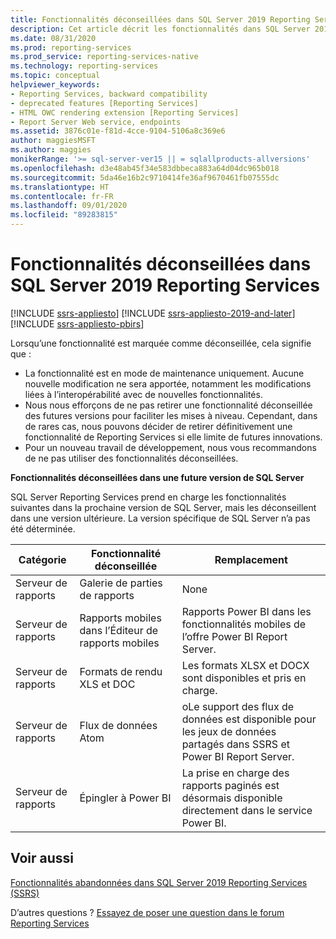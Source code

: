 ```yaml
---
title: Fonctionnalités déconseillées dans SQL Server 2019 Reporting Services | Microsoft Docs
description: Cet article décrit les fonctionnalités dans SQL Server 2019 Reporting Services qui seront déconseillées dans la prochaine version de SQL Server Reporting Services.
ms.date: 08/31/2020
ms.prod: reporting-services
ms.prod_service: reporting-services-native
ms.technology: reporting-services
ms.topic: conceptual
helpviewer_keywords:
- Reporting Services, backward compatibility
- deprecated features [Reporting Services]
- HTML OWC rendering extension [Reporting Services]
- Report Server Web service, endpoints
ms.assetid: 3876c01e-f81d-4cce-9104-5106a8c369e6
author: maggiesMSFT
ms.author: maggies
monikerRange: '>= sql-server-ver15 || = sqlallproducts-allversions'
ms.openlocfilehash: d3e48ab45f34e583dbbeca883a64d04dc965b018
ms.sourcegitcommit: 5da46e16b2c9710414fe36af9670461fb07555dc
ms.translationtype: HT
ms.contentlocale: fr-FR
ms.lasthandoff: 09/01/2020
ms.locfileid: "89283815"
---
```

# <a name="deprecated-features-in-sql-server-2019-reporting-services"></a>Fonctionnalités déconseillées dans SQL Server 2019 Reporting Services

[!INCLUDE [ssrs-appliesto](../includes/ssrs-appliesto.md)] [!INCLUDE [ssrs-appliesto-2019-and-later](../includes/ssrs-appliesto-2019-and-later.md)] [!INCLUDE [ssrs-appliesto-pbirs](../includes/ssrs-appliesto-pbirs.md)]

Lorsqu’une fonctionnalité est marquée comme déconseillée, cela signifie que :

- La fonctionnalité est en mode de maintenance uniquement. Aucune nouvelle modification ne sera apportée, notamment les modifications liées à l’interopérabilité avec de nouvelles fonctionnalités.
- Nous nous efforçons de ne pas retirer une fonctionnalité déconseillée des futures versions pour faciliter les mises à niveau. Cependant, dans de rares cas, nous pouvons décider de retirer définitivement une fonctionnalité de Reporting Services si elle limite de futures innovations.
- Pour un nouveau travail de développement, nous vous recommandons de ne pas utiliser des fonctionnalités déconseillées.

**Fonctionnalités déconseillées dans une future version de SQL Server**

SQL Server Reporting Services prend en charge les fonctionnalités suivantes dans la prochaine version de SQL Server, mais les déconseillent dans une version ultérieure. La version spécifique de SQL Server n’a pas été déterminée.

| **Catégorie** | **Fonctionnalité déconseillée** | **Remplacement** |
| --- | --- | --- |
| Serveur de rapports | Galerie de parties de rapports | None |
| Serveur de rapports | Rapports mobiles dans l’Éditeur de rapports mobiles | Rapports Power BI dans les fonctionnalités mobiles de l’offre Power BI Report Server. |
| Serveur de rapports | Formats de rendu XLS et DOC | Les formats XLSX et DOCX sont disponibles et pris en charge. |
| Serveur de rapports | Flux de données Atom | oLe support des flux de données est disponible pour les jeux de données partagés dans SSRS et Power BI Report Server. |
| Serveur de rapports | Épingler à Power BI | La prise en charge des rapports paginés est désormais disponible directement dans le service Power BI.  |

## <a name="see-also"></a>Voir aussi

[Fonctionnalités abandonnées dans SQL Server 2019 Reporting Services (SSRS)](discontinued-functionality-sql-server-reporting-services-2019.md)

D’autres questions ? [Essayez de poser une question dans le forum Reporting Services](https://go.microsoft.com/fwlink/?LinkId=620231)
